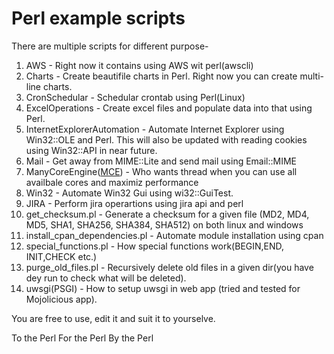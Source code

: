 # Perl example scripts

There are multiple scripts for different purpose-

1. AWS - Right now it contains using AWS wit perl(awscli)
2. Charts - Create beautifile charts in Perl. Right now you can create multi-line charts.
3. CronSchedular - Schedular crontab using Perl(Linux)
4. ExcelOperations - Create excel files and populate data into that using Perl.
5. InternetExplorerAutomation - Automate Internet Explorer using Win32::OLE and Perl. This will also be updated with reading cookies using Win32::API in near future.
6. Mail - Get away from MIME::Lite and send mail using Email::MIME
7. ManyCoreEngine([MCE](https://metacpan.org/pod/distribution/MCE/lib/MCE.pod)) - Who wants thread when you can use all availbale cores and maximiz performance
8. Win32 - Automate Win32 Gui using wi32::GuiTest.
9. JIRA - Perform jira operartions using jira api and perl
10. get_checksum.pl - Generate a checksum for a given file (MD2, MD4, MD5, SHA1, SHA256, SHA384, SHA512) on both linux and windows
11. install_cpan_dependencies.pl - Automate module installation using cpan
12. special_functions.pl - How special functions work(BEGIN,END, INIT,CHECK etc.)
13. purge_old_files.pl - Recursively delete old files in a given dir(you have dey run to check what will be deleted).
14. uwsgi(PSGI) - How to setup uwsgi in web app (tried and tested for Mojolicious app).

You are free to use, edit it and suit it to yourselve.

To the Perl For the Perl By the Perl


